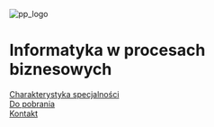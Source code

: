 ![pp_logo](https://put.poznan.pl/modules/put_diplomas_status/images/put_logo.svg)
# Informatyka w procesach biznesowych

[Charakterystyka specjalności](./spec.md)  
[Do pobrania](./downloads.md)  
[Kontakt](./contact.md)  
  
<!-- <iframe src="https://docs.google.com/forms/d/e/1FAIpQLSf1b9iZb6mZmHHz8gbxJvNz9pqe0tGTCfYEwPWYPN3P022mvQ/viewform?embedded=true" width="640" height="500" style="background: #000000;" frameborder="2" marginheight="0" marginwidth="0">Loading…</iframe> -->

 <!-- Poczatek kodu trackingowego FreshMail -->
<!-- <img src='https://mail.mailnews.pl/services/tracking/?id=ybo09ihcii'/> -->
<!-- Koniec kodu trackingowego FreshMail-->
